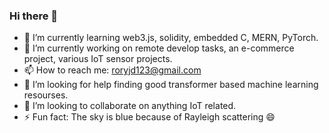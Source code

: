 ### Hi there 👋
- 🌱 I’m currently learning web3.js, solidity, embedded C, MERN, PyTorch.
- 🔭 I’m currently working on remote develop tasks, an e-commerce project, various IoT sensor projects.
- 📫 How to reach me: roryjd123@gmail.com
- 🤔 I’m looking for help finding good transformer based machine learning resourses.
- 👯 I’m looking to collaborate on anything IoT related.
- ⚡ Fun fact: The sky is blue because of Rayleigh scattering 😄
<!--
**rd123myb/rd123myb** is a ✨ _special_ ✨ repository because its `README.md` (this file) appears on your GitHub profile.

Here are some ideas to get you started:

- 🔭 I’m currently working on ...
- 🌱 I’m currently learning ...
- 👯 I’m looking to collaborate on anything IoT related

- 📫 How to reach me: roryjd123@gmail.com
- 😄 Pronouns: ...
- ⚡ Fun fact: ...
-->
